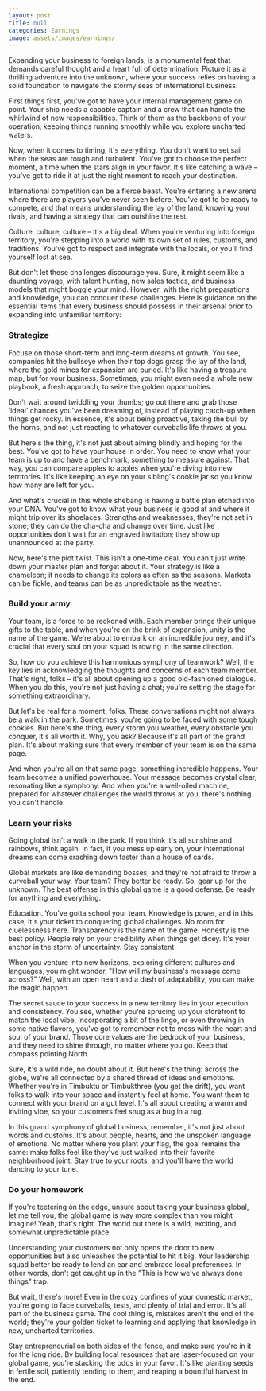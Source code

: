 ```yaml
---
layout: post
title: null
categories: Earnings
image: assets/images/earnings/
---
```


Expanding your business to foreign lands, is a monumental feat that demands careful thought and a heart full of determination. Picture it as a thrilling adventure into the unknown, where your success relies on having a solid foundation to navigate the stormy seas of international business.

First things first, you've got to have your internal management game on point. Your ship needs a capable captain and a crew that can handle the whirlwind of new responsibilities. Think of them as the backbone of your operation, keeping things running smoothly while you explore uncharted waters.

Now, when it comes to timing, it's everything. You don't want to set sail when the seas are rough and turbulent. You've got to choose the perfect moment, a time when the stars align in your favor. It's like catching a wave – you've got to ride it at just the right moment to reach your destination.

International competition can be a fierce beast. You're entering a new arena where there are players you've never seen before. You've got to be ready to compete, and that means understanding the lay of the land, knowing your rivals, and having a strategy that can outshine the rest.

Culture, culture, culture – it's a big deal. When you're venturing into foreign territory, you're stepping into a world with its own set of rules, customs, and traditions. You've got to respect and integrate with the locals, or you'll find yourself lost at sea.

But don't let these challenges discourage you. Sure, it might seem like a daunting voyage, with talent hunting, new sales tactics, and business models that might boggle your mind. However, with the right preparations and knowledge, you can conquer these challenges.
Here is guidance on the essential items that every business should possess in their arsenal prior to expanding into unfamiliar territory:

### Strategize
Focuse on those short-term and long-term dreams of growth. You see, companies hit the bullseye when their top dogs grasp the lay of the land, where the gold mines for expansion are buried. It's like having a treasure map, but for your business. Sometimes, you might even need a whole new playbook, a fresh approach, to seize the golden opportunities.

Don't wait around twiddling your thumbs; go out there and grab those 'ideal' chances you've been dreaming of, instead of playing catch-up when things get rocky. In essence, it's about being proactive, taking the bull by the horns, and not just reacting to whatever curveballs life throws at you.

But here's the thing, it's not just about aiming blindly and hoping for the best. You've got to have your house in order. You need to know what your team is up to and have a benchmark, something to measure against. That way, you can compare apples to apples when you're diving into new territories. It's like keeping an eye on your sibling's cookie jar so you know how many are left for you.

And what's crucial in this whole shebang is having a battle plan etched into your DNA. You've got to know what your business is good at and where it might trip over its shoelaces. Strengths and weaknesses, they're not set in stone; they can do the cha-cha and change over time. Just like opportunities don't wait for an engraved invitation; they show up unannounced at the party.

Now, here's the plot twist. This isn't a one-time deal. You can't just write down your master plan and forget about it. Your strategy is like a chameleon; it needs to change its colors as often as the seasons. Markets can be fickle, and teams can be as unpredictable as the weather. 

### Build your army
Your team, is a force to be reckoned with. Each member brings their unique gifts to the table, and when you're on the brink of expansion, unity is the name of the game. We're about to embark on an incredible journey, and it's crucial that every soul on your squad is rowing in the same direction.

So, how do you achieve this harmonious symphony of teamwork? Well, the key lies in acknowledging the thoughts and concerns of each team member. That's right, folks – it's all about opening up a good old-fashioned dialogue. When you do this, you're not just having a chat; you're setting the stage for something extraordinary.

But let's be real for a moment, folks. These conversations might not always be a walk in the park. Sometimes, you're going to be faced with some tough cookies. But here's the thing, every storm you weather, every obstacle you conquer, it's all worth it. Why, you ask? Because it's all part of the grand plan. It's about making sure that every member of your team is on the same page.

And when you're all on that same page, something incredible happens. Your team becomes a unified powerhouse. Your message becomes crystal clear, resonating like a symphony. And when you're a well-oiled machine, prepared for whatever challenges the world throws at you, there's nothing you can't handle.

### Learn your risks
Going global isn’t a walk in the park. If you think it's all sunshine and rainbows, think again. In fact, if you mess up early on, your international dreams can come crashing down faster than a house of cards.

Global markets are like demanding bosses, and they're not afraid to throw a curveball your way. Your team? They better be ready. So, gear up for the unknown. The best offense in this global game is a good defense. Be ready for anything and everything.

Education. You've gotta school your team. Knowledge is power, and in this case, it's your ticket to conquering global challenges. No room for cluelessness here. Transparency is the name of the game. Honesty is the best policy. People rely on your credibility when things get dicey. It's your anchor in the storm of uncertainty.
Stay consistent

When you venture into new horizons, exploring different cultures and languages, you might wonder, "How will my business's message come across?" Well, with an open heart and a dash of adaptability, you can make the magic happen. 

The secret sauce to your success in a new territory lies in your execution and consistency. You see, whether you're sprucing up your storefront to match the local vibe, incorporating a bit of the lingo, or even throwing in some native flavors, you've got to remember not to mess with the heart and soul of your brand. Those core values are the bedrock of your business, and they need to shine through, no matter where you go. Keep that compass pointing North.

Sure, it's a wild ride, no doubt about it. But here's the thing: across the globe, we're all connected by a shared thread of ideas and emotions. Whether you're in Timbuktu or Timbukthree (you get the drift), you want folks to walk into your space and instantly feel at home. You want them to connect with your brand on a gut level. It's all about creating a warm and inviting vibe, so your customers feel snug as a bug in a rug.

In this grand symphony of global business, remember, it's not just about words and customs. It's about people, hearts, and the unspoken language of emotions. No matter where you plant your flag, the goal remains the same: make folks feel like they've just walked into their favorite neighborhood joint. Stay true to your roots, and you'll have the world dancing to your tune.

### Do your homework
If you're teetering on the edge, unsure about taking your business global, let me tell you, the global game is way more complex than you might imagine! Yeah, that's right. The world out there is a wild, exciting, and somewhat unpredictable place.

Understanding your customers not only opens the door to new opportunities but also unleashes the potential to hit it big. Your leadership squad better be ready to lend an ear and embrace local preferences.  In other words, don't get caught up in the "This is how we've always done things" trap.

But wait, there's more! Even in the cozy confines of your domestic market, you're going to face curveballs, tests, and plenty of trial and error. It's all part of the business game. The cool thing is, mistakes aren't the end of the world; they're your golden ticket to learning and applying that knowledge in new, uncharted territories.

Stay entrepreneurial on both sides of the fence, and make sure you're in it for the long ride. By building local resources that are laser-focused on your global game, you're stacking the odds in your favor. It's like planting seeds in fertile soil, patiently tending to them, and reaping a bountiful harvest in the end. 


